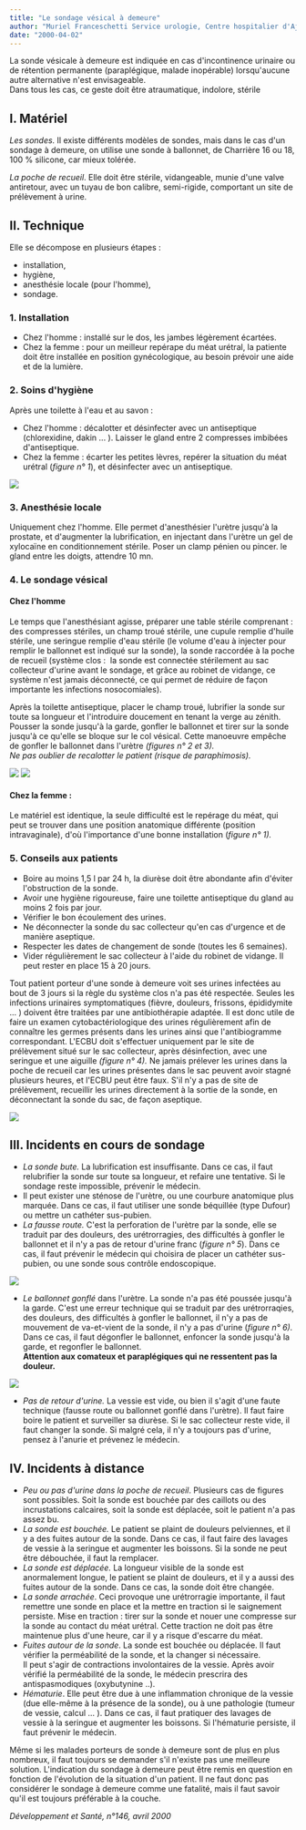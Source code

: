 ```yaml
---
title: "Le sondage vésical à demeure"
author: "Muriel Franceschetti Service urologie, Centre hospitalier d'Ajaccio, France."
date: "2000-04-02"
---
```


La sonde vésicale à demeure est indiquée en cas d'incontinence urinaire ou de rétention permanente (paraplégique, malade inopérable) lorsqu'aucune autre alternative n'est envisageable.  
Dans tous les cas, ce geste doit être atraumatique, indolore, stérile
## I. Matériel

_Les sondes._ Il existe différents modèles de sondes, mais dans le cas d'un sondage à demeure, on utilise une sonde à ballonnet, de Charrière 16 ou 18, 100 % silicone, car mieux tolérée.

_La poche de recueil_. Elle doit être stérile, vidangeable, munie d'une valve antiretour, avec un tuyau de bon calibre, semi-rigide, comportant un site de prélèvement à urine.

## II. Technique

Elle se décompose en plusieurs étapes :

*   installation,
*   hygiène,
*   anesthésie locale (pour l'homme),
*   sondage.

### 1. Installation

*   Chez l'homme : installé sur le dos, les jambes légèrement écartées.
*   Chez la femme : pour un meilleur repérape du méat urétral, la patiente doit être installée en position gynécologique, au besoin prévoir une aide et de la lumière.

### 2. Soins d'hygiène

Après une toilette à l'eau et au savon :

*   Chez l'homme : décalotter et désinfecter avec un antiseptique (chlorexidine, dakin ... ). Laisser le gland entre 2 compresses imbibées d'antiseptique.
*   Chez la femme : écarter les petites lèvres, repérer la situation du méat urétral (_figure n° 1_), et désinfecter avec un antiseptique.

![](i876-1.jpg)


### 3. Anesthésie locale

Uniquement chez l'homme. Elle permet d'anesthésier l'urètre jusqu'à la prostate, et d'augmenter la lubrification, en injectant dans l'urètre un gel de xylocaïne en conditionnement stérile. Poser un clamp pénien ou pincer. le gland entre les doigts, attendre 10 mn.

### 4. Le sondage vésical

#### Chez l'homme

Le temps que l'anesthésiant agisse, préparer une table stérile comprenant : des compresses stériles, un champ troué stérile, une cupule remplie d'huile stérile, une seringue remplie d'eau stérile (le volume d'eau à injecter pour remplir le ballonnet est indiqué sur la sonde), la sonde raccordée à la poche de recueil (système clos :  la sonde est connectée stérilement au sac collecteur d'urine avant le sondage, et grâce au robinet de vidange, ce système n'est jamais déconnecté, ce qui permet de réduire de façon importante les infections nosocomiales).

Après la toilette antiseptique, placer le champ troué, lubrifier la sonde sur toute sa longueur et l'introduire doucement en tenant la verge au zénith. Pousser la sonde jusqu'à la garde, gonfler le ballonnet et tirer sur la sonde jusqu'à ce qu'elle se bloque sur le col vésical. Cette manoeuvre empêche de gonfler le ballonnet dans l'urètre _(figures n° 2 et 3)._  
_Ne pas oublier de recalotter le patient (risque de paraphimosis)._  

![](i876-2.jpg)
![](i876-3.jpg)


#### Chez la femme :

Le matériel est identique, la seule difficulté est le repérage du méat, qui peut se trouver dans une position anatomique différente (position intravaginale), d'où l'importance d'une bonne installation (_figure n° 1)._

### **5. Conseils aux patients**

*   Boire au moins 1,5 l par 24 h, la diurèse doit être abondante afin d'éviter l'obstruction de la sonde.
*   Avoir une hygiène rigoureuse, faire une toilette antiseptique du gland au moins 2 fois par jour.
*   Vérifier le bon écoulement des urines.
*   Ne déconnecter la sonde du sac collecteur qu'en cas d'urgence et de manière aseptique.
*   Respecter les dates de changement de sonde (toutes les 6 semaines).
*   Vider régulièrement le sac collecteur à l'aide du robinet de vidange. Il peut rester en place 15 à 20 jours.

Tout patient porteur d'une sonde à demeure voit ses urines infectées au bout de 3 jours si la règle du système clos n'a pas été respectée. Seules les infections urinaires symptomatiques (fièvre, douleurs, frissons, épididymite ... ) doivent être traitées par une antibiothérapie adaptée. Il est donc utile de faire un examen cytobactériologique des urines régulièrement afin de connaître les germes présents dans les urines ainsi que l'antibiogramme correspondant. L'ECBU doit s'effectuer uniquement par le site de prélèvement situé sur le sac collecteur, après désinfection, avec une seringue et une aiguille _(figure n° 4)._ Ne jamais prélever les urines dans la poche de recueil car les urines présentes dans le sac peuvent avoir stagné plusieurs heures, et l'ECBU peut être faux. S'il n'y a pas de site de prélèvement, recueillir les urines directement à la sortie de la sonde, en déconnectant la sonde du sac, de façon aseptique.

![](i876-4.jpg)


## III. Incidents en cours de sondage

*   _La sonde bute._ La lubrification est insuffisante. Dans ce cas, il faut relubrifier la sonde sur toute sa longueur, et refaire une tentative. Si le sondage reste impossible, prévenir le médecin.
*   Il peut exister une sténose de l'urètre, ou une courbure anatomique plus marquée. Dans ce cas, il faut utiliser une sonde béquillée (type Dufour) ou mettre un cathéter sus-pubien.
*   _La fausse route._ C'est la perforation de l'urètre par la sonde, elle se traduit par des douleurs, des urétrorragies, des difficultés à gonfler le ballonnet et il n'y a pas de retour d'urine franc (_figure n° 5_). Dans ce cas, il faut prévenir le médecin qui choisira de placer un cathéter sus-pubien, ou une sonde sous contrôle endoscopique.

![](i876-5.jpg)


*   _Le ballonnet gonflé_ dans l'urètre. La sonde n'a pas été poussée jusqu'à la garde. C'est une erreur technique qui se traduit par des urétrorraqies, des douleurs, des difficultés à gonfler le ballonnet, il n'y a pas de mouvement de va-et-vient de la sonde, il n'y a pas d'urine (_figure_ _n° 6)._ Dans ce cas, il faut dégonfler le ballonnet, enfoncer la sonde jusqu'à la garde, et regonfler le ballonnet.  
    **Attention aux comateux et paraplégiques qui ne ressentent pas la douleur.**

![](i876-6.jpg)


*   _Pas de retour d'urine._ La vessie est vide, ou bien il s'agit d'une faute technique (fausse route ou ballonnet gonflé dans l'urètre). Il faut faire boire le patient et surveiller sa diurèse. Si le sac collecteur reste vide, il faut changer la sonde. Si malgré cela, il n'y a toujours pas d'urine, pensez à l'anurie et prévenez le médecin.

## IV. Incidents à distance

*   _Peu ou pas d'urine dans la poche de recueil_. Plusieurs cas de figures sont possibles. Soit la sonde est bouchée par des caillots ou des incrustations calcaires, soit la sonde est déplacée, soit le patient n'a pas assez bu.
*   _La sonde est bouchée._ Le patient se plaint de douleurs pelviennes, et il y a des fuites autour de la sonde. Dans ce cas, il faut faire des lavages de vessie à la seringue et augmenter les boissons. Si la sonde ne peut être débouchée, il faut la remplacer.
*   _La sonde est déplacée._ La longueur visible de la sonde est anormalement longue, le patient se plaint de douleurs, et il y a aussi des fuites autour de la sonde. Dans ce cas, la sonde doit être changée.
*   _La sonde_ _arrachée_. Ceci provoque une urétrorragie importante, il faut remettre une sonde en place et la mettre en traction si le saignement persiste. Mise en traction : tirer sur la sonde et nouer une compresse sur la sonde au contact du méat urétral. Cette traction ne doit pas être maintenue plus d'une heure, car il y a risque d'escarre du méat.
*   _Fuites autour de la sonde_. La sonde est bouchée ou déplacée. Il faut vérifier la perméabilité de la sonde, et la changer si nécessaire.  
    Il peut s'agir de contractions involontaires de la vessie. Après avoir vérifié la perméabilité de la sonde, le médecin prescrira des antispasmodiques (oxybutynine ..).
*   _Hématurie_. Elle peut être due à une inflammation chronique de la vessie (due elle-même à la présence de la sonde), ou à une pathologie (tumeur de vessie, calcul ... ). Dans ce cas, il faut pratiquer des lavages de vessie à la seringue et augmenter les boissons. Si l'hématurie persiste, il faut prévenir le médecin.

Même si les malades porteurs de sonde à demeure sont de plus en plus nombreux, il faut toujours se demander s'il n'existe pas une meilleure solution. L'indication du sondage à demeure peut être remis en question en fonction de l'évolution de la situation d'un patient. Il ne faut donc pas considérer le sondage à demeure comme une fatalité, mais il faut savoir qu'il est toujours préférable à la couche.

_Développement et Santé, n°146, avril 2000_